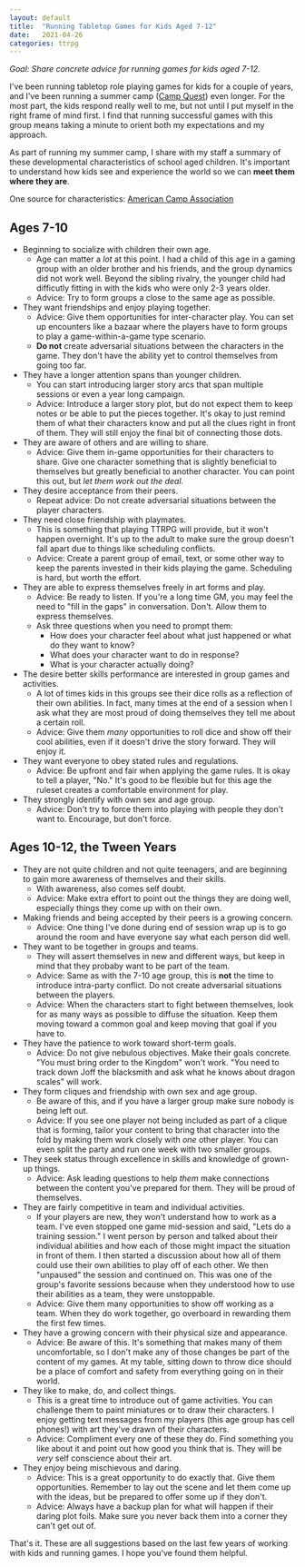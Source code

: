 ```yaml
---
layout: default
title:  "Running Tabletop Games for Kids Aged 7-12"
date:   2021-04-26
categories: ttrpg
---
```


*Goal: Share concrete advice for running games for kids aged 7-12.*

I've been running tabletop role playing games for kids for a couple of years, and I've been running a summer camp ([Camp Quest](http://www.campquest.org)) even longer. For the most part, the kids respond really well to me, but not until I put myself in the right frame of mind first. I find that running successful games with this group means taking a minute to orient both my expectations and my approach.

As part of running my summer camp, I share with my staff a summary of these developmental characteristics of school aged children. It's important to understand how kids see and experience the world so we can **meet them where they are**.

One source for characteristics: [American Camp Association](https://www.acacamps.org/resource-library/articles/growing-camper-understanding-typical-developmental-traits-children)

## Ages 7-10
- Beginning to socialize with children their own age.
	- Age can matter a *lot* at this point. I had a child of this age in a gaming group with an older brother and his friends, and the group dynamics did not work well. Beyond the sibling rivalry, the younger child had difficutly fitting in with the kids who were only 2-3 years older.
	- Advice: Try to form groups a close to the same age as possible.
- They want friendships and enjoy playing together.
	- Advice: Give them opportunities for inter-character play. You can set up encounters like a bazaar where the players have to form groups to play a game-within-a-game type scenario.
	- **Do not** create adversarial situations between the characters in the game. They don't have the ability yet to control themselves from going too far.
-   They have a longer attention spans than younger children.
	-   You can start introducing larger story arcs that span multiple sessions or even a year long campaign.
	-   Advice: Introduce a larger story plot, but do not expect them to keep notes or be able to put the pieces together. It's okay to just remind them of what their characters know and put all the clues right in front of them. They will still enjoy the final bit of connecting those dots.
-   They are aware of others and are willing to share.
	-   Advice: Give them in-game opportunities for their characters to share. Give one character something that is slightly beneficial to themselves but greatly beneficial to another character. You can point this out, but *let them work out the deal.*
-   They desire acceptance from their peers.
	-   Repeat advice: Do not create adversarial situations between the player characters.
-   They need close friendship with playmates.
	-   This is something that playing TTRPG will provide, but it won't happen overnight. It's up to the adult to make sure the group doesn't fall apart due to things like scheduling conflicts.
	-   Advice: Create a parent group of email, text, or some other way to keep the parents invested in their kids playing the game. Scheduling is hard, but worth the effort.
-   They are able to express themselves freely in art forms and play.
	-   Advice: Be ready to listen. If you're a long time GM, you may feel the need to "fill in the gaps" in conversation. Don't. Allow them to express themselves.
	-   Ask three questions when you need to prompt them:
		-   How does your character feel about what just happened or what do they want to know?
		-   What does your character want to do in response?
		-   What is your character actually doing?
-   The desire better skills performance are interested in group games and activities.
	-   A lot of times kids in this groups see their dice rolls as a reflection of their own abilities. In fact, many times at the end of a session when I ask what they are most proud of doing themselves they tell me about a certain roll.
	-   Advice: Give them *many* opportunities to roll dice and show off their cool abilities, even if it doesn't drive the story forward. They will enjoy it.
-   They want everyone to obey stated rules and regulations.
	-   Advice: Be upfront and fair when applying the game rules. It is okay to tell a player, "No." It's good to be flexible but for this age the ruleset creates a comfortable environment for play.
-   They strongly identify with own sex and age group.
	-   Advice: Don't try to force them into playing with people they don't want to. Encourage, but don't force.

## Ages 10-12, the Tween Years

-   They are not quite children and not quite teenagers, and are beginning to gain more awareness of themselves and their skills.
	-   With awareness, also comes self doubt.
	-   Advice: Make extra effort to point out the things they are doing well, especially things they come up with on their own.
-   Making friends and being accepted by their peers is a growing concern.
	-   Advice: One thing I've done during end of session wrap up is to go around the room and have everyone say what each person did well.
-   They want to be together in groups and teams.
	-   They will assert themselves in new and different ways, but keep in mind that they probaby want to be part of the team.
	-   Advice: Same as with the 7-10 age group, this is **not** the time to introduce intra-party conflict. Do not create adversarial situations between the players.
	-   Advice: When the characters start to fight between themselves, look for as many ways as possible to diffuse the situation. Keep them moving toward a common goal and keep moving that goal if you have to.
-   They have the patience to work toward short-term goals.
	-   Advice: Do not give nebulous objectives. Make their goals concrete. "You must bring order to the Kingdom" won't work. "You need to track down Joff the blacksmith and ask what he knows about dragon scales" will work.
-   They form cliques and friendship with own sex and age group.
	-   Be aware of this, and if you have a larger group make sure nobody is being left out.
	-   Advice: If you see one player not being included as part of a clique that is forming, tailor your content to bring that character into the fold by making them work closely with *one* other player. You can even split the party and run one week with two smaller groups.
-   They seek status through excellence in skills and knowledge of grown-up things.
	-   Advice: Ask leading questions to help *them* make connections between the content you've prepared for them. They will be proud of themselves.
-   They are fairly competitive in team and individual activities.
	-   If your players are new, they won't understand how to work as a team. I've even stopped one game mid-session and said, "Lets do a training session." I went person by person and talked about their individual abilities and how each of those might impact the situation in front of them. I then started a discussion about how all of them could use their own abilities to play off of each other. We then "unpaused" the session and continued on. This was one of the group's favorite sessions because when they understood how to use their abilities as a team, they were unstoppable.
	-   Advice: Give them many opportunities to show off working as a team. When they do work together, go overboard in rewarding them the first few times.
-   They have a growing concern with their physical size and appearance.
	-   Advice: Be aware of this. It's something that makes many of them uncomfortable, so I don't make any of those changes be part of the content of my games. At my table, sitting down to throw dice should be a place of comfort and safety from everything going on in their world.
-   They like to make, do, and collect things.
	-   This is a great time to introduce out of game activities. You can challenge them to paint miniatures or to draw their characters. I enjoy getting text messages from my players (this age group has cell phones!) with art they've drawn of their characters.
	-   Advice: Compliment every one of these they do. Find something you like about it and point out how good you think that is. They will be *very* self conscience about their art.
-   They enjoy being mischievous and daring.
	-   Advice: This is a great opportunity to do exactly that. Give them opportunities. Remember to lay out the scene and let them come up with the ideas, but be prepared to offer some up if they don't.
	-   Advice: Always have a backup plan for what will happen if their daring plot foils. Make sure you never back them into a corner they can't get out of.


That's it. These are all suggestions based on the last few years of working with kids and running games. I hope you've found them helpful.
